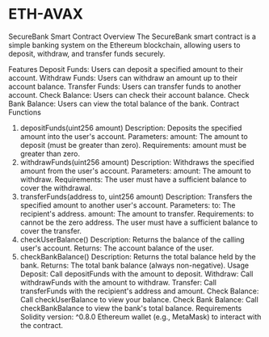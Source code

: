 # ETH-AVAX

SecureBank Smart Contract
Overview
The SecureBank smart contract is a simple banking system on the Ethereum blockchain, allowing users to deposit, withdraw, and transfer funds securely.

Features
Deposit Funds: Users can deposit a specified amount to their account.
Withdraw Funds: Users can withdraw an amount up to their account balance.
Transfer Funds: Users can transfer funds to another account.
Check Balance: Users can check their account balance.
Check Bank Balance: Users can view the total balance of the bank.
Contract Functions
1. depositFunds(uint256 amount)
Description: Deposits the specified amount into the user's account.
Parameters:
amount: The amount to deposit (must be greater than zero).
Requirements:
amount must be greater than zero.
2. withdrawFunds(uint256 amount)
Description: Withdraws the specified amount from the user's account.
Parameters:
amount: The amount to withdraw.
Requirements:
The user must have a sufficient balance to cover the withdrawal.
3. transferFunds(address to, uint256 amount)
Description: Transfers the specified amount to another user's account.
Parameters:
to: The recipient's address.
amount: The amount to transfer.
Requirements:
to cannot be the zero address.
The user must have a sufficient balance to cover the transfer.
4. checkUserBalance()
Description: Returns the balance of the calling user's account.
Returns: The account balance of the user.
5. checkBankBalance()
Description: Returns the total balance held by the bank.
Returns: The total bank balance (always non-negative).
Usage
Deposit: Call depositFunds with the amount to deposit.
Withdraw: Call withdrawFunds with the amount to withdraw.
Transfer: Call transferFunds with the recipient's address and amount.
Check Balance: Call checkUserBalance to view your balance.
Check Bank Balance: Call checkBankBalance to view the bank's total balance.
Requirements
Solidity version: ^0.8.0
Ethereum wallet (e.g., MetaMask) to interact with the contract.
